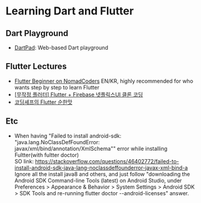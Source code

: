 # Learning Dart and Flutter

## Dart Playground
* [DartPad](http://dartpad.dev): Web-based Dart playground

## Flutter Lectures
* [Flutter Beginner on NomadCoders](https://nomadcoders.co/flutter-for-beginners/) EN/KR, highly recommended for who wants step by step to learn Flutter
* [[무작정 플러터] Flutter + Firebase 넷플릭스UI 클론 코딩](https://edu.goorm.io/lecture/19172/무작정-플러터-flutter-firebase-넷플릭스ui-클론-코딩)
* [코딩셰프의 Flutter 순한맛](https://edu.goorm.io/learn/lecture/21167/코딩셰프의-flutter-순한맛)

## Etc
* When having "Failed to install android-sdk: "java.lang.NoClassDefFoundError: javax/xml/bind/annotation/XmlSchema"" error while installing Fultter(with fultter doctor)<br/>
  SO link: https://stackoverflow.com/questions/46402772/failed-to-install-android-sdk-java-lang-noclassdeffounderror-javax-xml-bind-a
   Ignore all the install java8 and others, and just follow "downloading the Android SDK Command-line Tools (latest) on Android Studio, under Preferences > Appearance & Behavior > System Settings > Android SDK > SDK Tools and re-running flutter doctor --android-licenses" answer.
